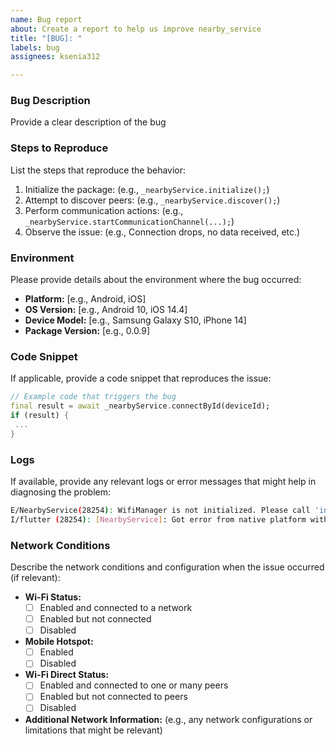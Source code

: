 ```yaml
---
name: Bug report
about: Create a report to help us improve nearby_service
title: "[BUG]: "
labels: bug
assignees: ksenia312

---
```


### **Bug Description**

Provide a clear description of the bug

### **Steps to Reproduce**

List the steps that reproduce the behavior:

1. Initialize the package: (e.g., `_nearbyService.initialize();`)
2. Attempt to discover peers: (e.g., `_nearbyService.discover();`)
3. Perform communication actions: (e.g., `_nearbyService.startCommunicationChannel(...);`)
4. Observe the issue: (e.g., Connection drops, no data received, etc.)

### **Environment**

Please provide details about the environment where the bug occurred:

- **Platform:** [e.g., Android, iOS]
- **OS Version:** [e.g., Android 10, iOS 14.4]
- **Device Model:** [e.g., Samsung Galaxy S10, iPhone 14]
- **Package Version:** [e.g., 0.0.9]

### **Code Snippet**

If applicable, provide a code snippet that reproduces the issue:

```dart
// Example code that triggers the bug
final result = await _nearbyService.connectById(deviceId);
if (result) {
 ...
}
```

### Logs

If available, provide any relevant logs or error messages that might help in diagnosing the problem:

```bash
E/NearbyService(28254): WifiManager is not initialized. Please call 'initialize()' first
I/flutter (28254): [NearbyService]: Got error from native platform with status=NO_INITIALIZATION
```

### **Network Conditions**

Describe the network conditions and configuration when the issue occurred (if relevant):

- **Wi-Fi Status:**
    - [ ] Enabled and connected to a network
    - [ ] Enabled but not connected
    - [ ] Disabled

- **Mobile Hotspot:**
    - [ ] Enabled
    - [ ] Disabled

- **Wi-Fi Direct Status:**
    - [ ] Enabled and connected to one or many peers
    - [ ] Enabled but not connected to peers
    - [ ] Disabled

- **Additional Network Information:** (e.g., any network configurations or limitations that might be relevant)